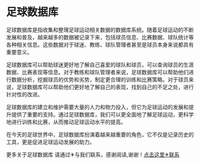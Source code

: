 # 足球数据库

足球数据库是指收集和整理足球运动相关数据的数据库系统。随着足球运动的不断发展和普及，越来越多的数据被记录下来，包括球员信息、比赛数据、球队统计等各种相关信息。这些数据对于球迷、教练、球队管理者甚至是球员本身来说都具有重要意义。

足球数据库可以帮助球迷更好地了解自己喜爱的球队和球员，可以查询球员的生涯数据、比赛表现等信息。对于教练和球队管理者来说，足球数据库可以帮助他们进行数据分析，挖掘球员的优势和劣势，制定更合理的训练和比赛策略。对于球员来说，足球数据库可以帮助他们更好地了解自己的表现，找到自己的不足之处，进行针对性的改进。

足球数据库的建立和维护需要大量的人力和物力投入，但它为足球运动的发展和提升提供了重要的支持。通过足球数据库，我们可以更全面地了解足球运动，更科学地进行训练和比赛，从而推动足球运动水平的提高。

在今天的足球世界中，足球数据库扮演着越来越重要的角色，它不仅是记录历史的工具，更是促进足球运动发展的助力。

更多关于足球数据库 请通过✈与我们联系，感谢阅读,谢谢！[点击这里✈联系](https://t.me/LM66bot)